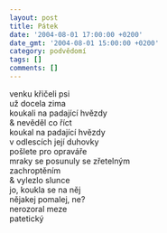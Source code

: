 ```yaml
---
layout: post
title: Pátek
date: '2004-08-01 17:00:00 +0200'
date_gmt: '2004-08-01 15:00:00 +0200'
category: podvědomí
tags: []
comments: []
---
```


<p>venku křičeli psi<br>už docela zima<br>koukali na padající hvězdy<br>&amp; nevěděl co říct<br>koukal na padající hvězdy<br>v odlescích její duhovky<br>pošlete pro opraváře<br>mraky se posunuly se zřetelným<br>zachroptěním<br>&amp; vylezlo slunce<br>jo, koukla se na něj<br>nějakej pomalej, ne?<br>nerozoral meze<br>patetický</p>

